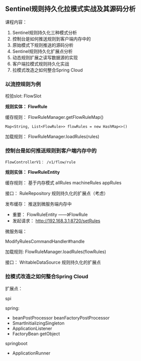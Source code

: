 ## Sentinel规则持久化拉模式实战及其源码分析

课程内容：

1. Sentinel规则持久化三种模式分析
2. 控制台是如何推送规则到客户端内存中的
3. 原始模式下规则推送的源码分析
4. Sentinel规则持久化扩展点分析
5. 动态规则扩展之读写数据源的实现
6. 客户端拉模式规则持久化实战
7. 拉模式改造之如何整合Spring Cloud



### 以流控规则为例

校验slot:   FlowSlot

**规则实体： FlowRule**

缓存规则： FlowRuleManager.getFlowRuleMap()

```
Map<String, List<FlowRule>> flowRules = new HashMap<>()
```

加载规则： FlowRuleManager.loadRules(rules)



### 控制台是如何推送规则到客户端内存中的

```
FlowControllerV1： /v1/flow/rule
```

**规则实体： FlowRuleEntity**

缓存规则： 基于内存模式  allRules   machineRules  appRules

接口： RuleRepository       规则持久化的扩展点（考虑）

发布缓存： 推送到微服务端内存中

- 重要：  FlowRuleEntity ——》FlowRule
- 发起请求：  http://192.168.3.1:8720/setRules



微服务端：

ModifyRulesCommandHandler#handle

加载规则: FlowRuleManager.loadRules(flowRules)

接口： WritableDataSource    规则持久化的扩展点



### 拉模式改造之如何整合Spring Cloud

扩展点：

spi

spring:

- beanPostProcessor  beanFactoryPostProcessor 
- SmartInitializingSingleton
- ApplicationListener
- FactoryBean     getObject

springboot 

- ApplicationRunner



